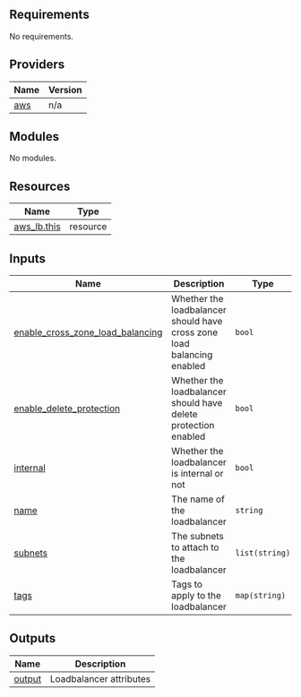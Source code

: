 ## Requirements

No requirements.

## Providers

| Name | Version |
|------|---------|
| <a name="provider_aws"></a> [aws](#provider\_aws) | n/a |

## Modules

No modules.

## Resources

| Name | Type |
|------|------|
| [aws_lb.this](https://registry.terraform.io/providers/hashicorp/aws/latest/docs/resources/lb) | resource |

## Inputs

| Name | Description | Type | Default | Required |
|------|-------------|------|---------|:--------:|
| <a name="input_enable_cross_zone_load_balancing"></a> [enable\_cross\_zone\_load\_balancing](#input\_enable\_cross\_zone\_load\_balancing) | Whether the loadbalancer should have cross zone load balancing enabled | `bool` | `true` | no |
| <a name="input_enable_delete_protection"></a> [enable\_delete\_protection](#input\_enable\_delete\_protection) | Whether the loadbalancer should have delete protection enabled | `bool` | `true` | no |
| <a name="input_internal"></a> [internal](#input\_internal) | Whether the loadbalancer is internal or not | `bool` | n/a | yes |
| <a name="input_name"></a> [name](#input\_name) | The name of the loadbalancer | `string` | n/a | yes |
| <a name="input_subnets"></a> [subnets](#input\_subnets) | The subnets to attach to the loadbalancer | `list(string)` | n/a | yes |
| <a name="input_tags"></a> [tags](#input\_tags) | Tags to apply to the loadbalancer | `map(string)` | `{}` | no |

## Outputs

| Name | Description |
|------|-------------|
| <a name="output_output"></a> [output](#output\_output) | Loadbalancer attributes |
